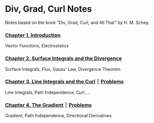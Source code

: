 # Div, Grad, Curl Notes

Notes based on the book "Div, Grad, Curl, and All That" by H. M. Schey.

### [Chapter 1. Introduction](1-introduction.html)
Vector Functions, Electrostatics

### [Chapter 2. Surface Integrals and the Divergence](2-surface-integrals-and-divergence.html)
Surface Integrals, Flux, Gauss' Law, Divergence Theorem

### [Chapter 3. Line Integrals and the Curl](3-line-integrals-and-curl.html) ┊ [Problems](problems/3.html)
Line Integrals, Path Independence, Curl, ...

### [Chapter 4. The Gradient](4-gradient.html) ┊ [Problems](problems/4.html)
Gradient, Path Independence, Directional Derivatives
